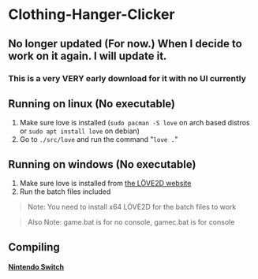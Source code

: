 # Clothing-Hanger-Clicker
## No longer updated (For now.) When I decide to work on it again. I will update it.
### This is a very VERY early download for it with no UI currently

## Running on linux (No executable)
1. Make sure love is installed (`sudo pacman -S love` on arch based distros or `sudo apt install love` on debian)
2. Go to `./src/love` and run the command "`love .`"

## Running on windows (No executable)
1. Make sure love is installed from [the LÖVE2D website](https://love2d.org/)
2. Run the batch files included
> Note: You need to install x64 LÖVE2D for the batch files to work

> Also Note: game.bat is for no console, gamec.bat is for console

## Compiling
#### [Nintendo Switch](https://github.com/GameVasionYT/Clothing-Hanger-Clicker/blob/master/docs/SwitchCompiling.md)

